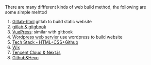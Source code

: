 
There are many diffferent kinds of web build  method, the following are some simple mehtod

1.  [Gitlab-html](https://pages.gitlab.io/plain-html/):gitlab to  build static website
2.  [gitlab & gitgbook](doc/1projectmanage/gitbook.md)
3.  [VuePress](https://vuepress.vuejs.org/): similar with gitbook
4.  [Wordpress web servier](doc/1projectmanage/wordpresswebservier.md) use wordpress to build website
5.  [Tech Stack - HTML+CSS+Github](doc/1projectmanage/htmlcssgithub.md)
6.  [Wix](doc/1projectmanage/wix.md)
7.  [ Tencent Cloud & Next.js](https://design-engineering.littleor.cn/docs/projects/website)
8.  [Github&Hexo](https://mengcye.github.io/2023/10/16/WebPageBuild/)
